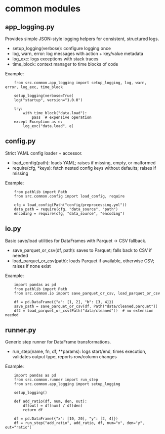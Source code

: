 # common modules

## app_logging.py
Provides simple JSON-style logging helpers for consistent, structured logs.
- setup_logging(verbose): configure logging once
- log, warn, error: log messages with action + key/value metadata
- log_exc: logs exceptions with stack traces
- time_block: context manager to time blocks of code

Example:
```
    from src.common.app_logging import setup_logging, log, warn, error, log_exc, time_block

    setup_logging(verbose=True)
    log("startup", version="1.0.0")

    try:
        with time_block("data.load"):
            pass  # expensive operation
    except Exception as e:
        log_exc("data.load", e)
```
## config.py
Strict YAML config loader + accessor.
- load_config(path): loads YAML; raises if missing, empty, or malformed
- require(cfg, *keys): fetch nested config keys without defaults; raises if missing

Example:
```
    from pathlib import Path
    from src.common.config import load_config, require

    cfg = load_config(Path("config/preprocessing.yml"))
    data_path = require(cfg, "data_source", "path")
    encoding = require(cfg, "data_source", "encoding")
```

## io.py
Basic save/load utilities for DataFrames with Parquet → CSV fallback.
- save_parquet_or_csv(df, path): saves to Parquet; falls back to CSV if needed
- load_parquet_or_csv(path): loads Parquet if available, otherwise CSV; raises if none exist

Example:
```
    import pandas as pd
    from pathlib import Path
    from src.common.io import save_parquet_or_csv, load_parquet_or_csv

    df = pd.DataFrame({"a": [1, 2], "b": [3, 4]})
    save_path = save_parquet_or_csv(df, Path("data/cleaned.parquet"))
    df2 = load_parquet_or_csv(Path("data/cleaned"))  # no extension needed
```

## runner.py
Generic step runner for DataFrame transformations.
- run_step(name, fn, df, **params): logs start/end, times execution, validates output type, reports row/column changes

Example:
```
    import pandas as pd
    from src.common.runner import run_step
    from src.common.app_logging import setup_logging

    setup_logging()

    def add_ratio(df, num, den, out):
        df[out] = df[num] / df[den]
        return df

    df = pd.DataFrame({"x": [10, 20], "y": [2, 4]})
    df = run_step("add_ratio", add_ratio, df, num="x", den="y", out="ratio")
```